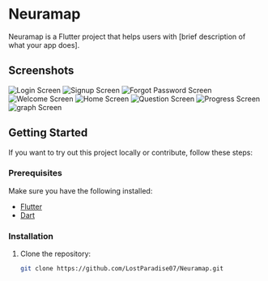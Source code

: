 # Neuramap

Neuramap is a Flutter project that helps users with [brief description of what your app does].

## Screenshots

![Login Screen](Screenshots/login.jpeg)
![Signup Screen](Screenshots/signup.jpeg)
![Forgot Password Screen](Screenshots/forgot.jpeg)
![Welcome Screen](Screenshots/welcome.jpeg)
![Home Screen](Screenshots/home.jpeg)
![Question Screen](Screenshots/question.jpeg)
![Progress Screen](Screenshots/progress.jpeg)
![graph Screen](Screenshots/graph.jpeg)

## Getting Started

If you want to try out this project locally or contribute, follow these steps:

### Prerequisites

Make sure you have the following installed:

- [Flutter](https://flutter.dev/docs/get-started/install)
- [Dart](https://dart.dev/get-dart)

### Installation

1. Clone the repository:

   ```bash
   git clone https://github.com/LostParadise07/Neuramap.git
